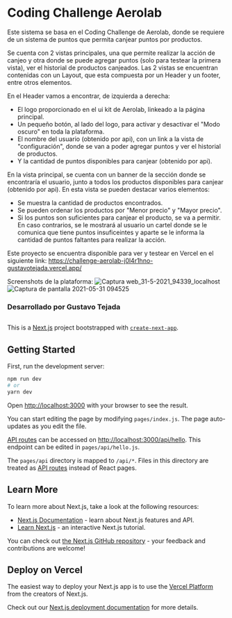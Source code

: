 # Coding Challenge Aerolab

Este sistema se basa en el Coding Challenge de Aerolab, donde se requiere de un sistema de puntos que permita canjear puntos por productos.

Se cuenta con 2 vistas principales, una que permite realizar la acción de canjeo y otra donde se puede agregar puntos (solo para testear la primera vista), ver el historial de productos canjeados.
Las 2 vistas se encuentran contenidas con un Layout, que esta compuesta por un Header y un footer, entre otros elementos.

En el Header vamos a encontrar, de izquierda a derecha:
- El logo proporcionado en el ui kit de Aerolab, linkeado a la página principal.
- Un pequeño botón, al lado del logo, para activar y desactivar el "Modo oscuro" en toda la plataforma.
- El nombre del usuario (obtenido por api), con un link a la vista de "configuración", donde se van a poder agregar puntos y ver el historial de productos.
- Y la cantidad de puntos disponibles para canjear (obtenido por api).

En la vista principal, se cuenta con un banner de la sección donde se encontraría el usuario, junto a todos los productos disponibles para canjear (obtenido por api).
En esta vista se pueden destacar varios elementos:
- Se muestra la cantidad de productos encontrados.
- Se pueden ordenar los productos por "Menor precio" y "Mayor precio".
- Si los puntos son suficientes para canjear el producto, se va a permitir. En caso contrarios, se le mostrará al usuario un cartel donde se le comunica que tiene puntos insuficeintes y aparte se le informa la cantidad de puntos faltantes para realizar la acción.

Este proyecto se encuentra disponible para ver y testear en Vercel en el siguiente link: 
https://challenge-aerolab-j0l4r1hno-gustavotejada.vercel.app/

Screenshots de la plataforma:
![Captura web_31-5-2021_94339_localhost](https://user-images.githubusercontent.com/45311587/120195089-bfdc5100-c1f4-11eb-8fbc-eeaa3ece4143.jpeg)
![Captura de pantalla 2021-05-31 094525](https://user-images.githubusercontent.com/45311587/120195282-f5813a00-c1f4-11eb-803d-6621c65563e5.jpg)

### Desarrollado por Gustavo Tejada

##

This is a [Next.js](https://nextjs.org/) project bootstrapped with [`create-next-app`](https://github.com/vercel/next.js/tree/canary/packages/create-next-app).

## Getting Started

First, run the development server:

```bash
npm run dev
# or
yarn dev
```

Open [http://localhost:3000](http://localhost:3000) with your browser to see the result.

You can start editing the page by modifying `pages/index.js`. The page auto-updates as you edit the file.

[API routes](https://nextjs.org/docs/api-routes/introduction) can be accessed on [http://localhost:3000/api/hello](http://localhost:3000/api/hello). This endpoint can be edited in `pages/api/hello.js`.

The `pages/api` directory is mapped to `/api/*`. Files in this directory are treated as [API routes](https://nextjs.org/docs/api-routes/introduction) instead of React pages.

## Learn More

To learn more about Next.js, take a look at the following resources:

- [Next.js Documentation](https://nextjs.org/docs) - learn about Next.js features and API.
- [Learn Next.js](https://nextjs.org/learn) - an interactive Next.js tutorial.

You can check out [the Next.js GitHub repository](https://github.com/vercel/next.js/) - your feedback and contributions are welcome!

## Deploy on Vercel

The easiest way to deploy your Next.js app is to use the [Vercel Platform](https://vercel.com/new?utm_medium=default-template&filter=next.js&utm_source=create-next-app&utm_campaign=create-next-app-readme) from the creators of Next.js.

Check out our [Next.js deployment documentation](https://nextjs.org/docs/deployment) for more details.
